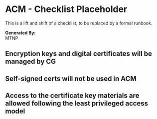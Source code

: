 # ACM - Checklist Placeholder
This is a lift and shift of a checklist, to be replaced by a formal runbook.

**Generated By:**  
MTNP

## Encryption keys and digital certificates will be managed by CG

## Self-signed certs will not be used in ACM

## Access to the certificate key materials are allowed following the least privileged access model